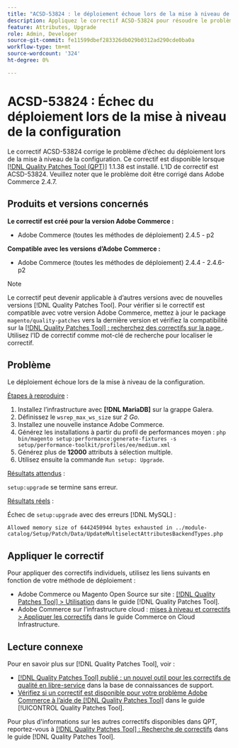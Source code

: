 ```yaml
---
title: "ACSD-53824 : le déploiement échoue lors de la mise à niveau de la configuration"
description: Appliquez le correctif ACSD-53824 pour résoudre le problème Adobe Commerce où le déploiement échoue lors de la mise à niveau de la configuration.
feature: Attributes, Upgrade
role: Admin, Developer
source-git-commit: fe11599dbef283326db029b0312ad290cde0ba0a
workflow-type: tm+mt
source-wordcount: '324'
ht-degree: 0%

---
```


# ACSD-53824 : Échec du déploiement lors de la mise à niveau de la configuration

Le correctif ACSD-53824 corrige le problème d’échec du déploiement lors de la mise à niveau de la configuration. Ce correctif est disponible lorsque [[!DNL Quality Patches Tool (QPT)]](https://experienceleague.adobe.com/en/docs/commerce-knowledge-base/kb/announcements/commerce-announcements/magento-quality-patches-released-new-tool-to-self-serve-quality-patches) 1.1.38 est installé. L’ID de correctif est ACSD-53824. Veuillez noter que le problème doit être corrigé dans Adobe Commerce 2.4.7.

## Produits et versions concernés

**Le correctif est créé pour la version Adobe Commerce :**

* Adobe Commerce (toutes les méthodes de déploiement) 2.4.5 - p2

**Compatible avec les versions d’Adobe Commerce :**

* Adobe Commerce (toutes les méthodes de déploiement) 2.4.4 - 2.4.6-p2

>[!NOTE]
>
>Le correctif peut devenir applicable à d’autres versions avec de nouvelles versions [!DNL Quality Patches Tool]. Pour vérifier si le correctif est compatible avec votre version Adobe Commerce, mettez à jour le package `magento/quality-patches` vers la dernière version et vérifiez la compatibilité sur la [[!DNL Quality Patches Tool] : recherchez des correctifs sur la page ](https://experienceleague.adobe.com/tools/commerce-quality-patches/index.html). Utilisez l’ID de correctif comme mot-clé de recherche pour localiser le correctif.

## Problème

Le déploiement échoue lors de la mise à niveau de la configuration.

<u>Étapes à reproduire</u> :

1. Installez l’infrastructure avec **[!DNL MariaDB]** sur la grappe Galera.
1. Définissez le `wsrep_max_ws_size` sur *2 Go*.
1. Installez une nouvelle instance Adobe Commerce.
1. Générez les installations à partir du profil de performances moyen :
   `php bin/magento setup:performance:generate-fixtures -s setup/performance-toolkit/profiles/ee/medium.xml`
1. Générez plus de **12000** attributs à sélection multiple.
1. Utilisez ensuite la commande `Run setup: Upgrade`.

<u>Résultats attendus</u> :

`setup:upgrade` se termine sans erreur.

<u>Résultats réels</u> :

Échec de `setup:upgrade` avec des erreurs [!DNL MySQL] :

`Allowed memory size of 6442450944 bytes exhausted in ../module-catalog/Setup/Patch/Data/UpdateMultiselectAttributesBackendTypes.php`

## Appliquer le correctif

Pour appliquer des correctifs individuels, utilisez les liens suivants en fonction de votre méthode de déploiement :

* Adobe Commerce ou Magento Open Source sur site : [[!DNL Quality Patches Tool] > Utilisation](/help/tools/quality-patches-tool/usage.md) dans le guide [!DNL Quality Patches Tool].
* Adobe Commerce sur l’infrastructure cloud : [mises à niveau et correctifs > Appliquer les correctifs](https://experienceleague.adobe.com/docs/commerce-cloud-service/user-guide/develop/upgrade/apply-patches.html) dans le guide Commerce on Cloud Infrastructure.

## Lecture connexe

Pour en savoir plus sur [!DNL Quality Patches Tool], voir :

* [[!DNL Quality Patches Tool] publié : un nouvel outil pour les correctifs de qualité en libre-service](https://experienceleague.adobe.com/en/docs/commerce-knowledge-base/kb/announcements/commerce-announcements/magento-quality-patches-released-new-tool-to-self-serve-quality-patches) dans la base de connaissances de support.
* [Vérifiez si un correctif est disponible pour votre problème Adobe Commerce à l’aide de  [!DNL Quality Patches Tool]](/help/tools/quality-patches-tool/patches-available-in-qpt/check-patch-for-magento-issue-with-magento-quality-patches.md) dans le guide [!UICONTROL Quality Patches Tool].


Pour plus d&#39;informations sur les autres correctifs disponibles dans QPT, reportez-vous à [[!DNL Quality Patches Tool] : Recherche de correctifs](https://experienceleague.adobe.com/tools/commerce-quality-patches/index.html) dans le guide [!DNL Quality Patches Tool].
